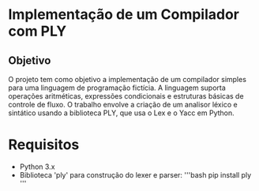# Implementação de um Compilador com PLY

## Objetivo
O projeto tem como objetivo a implementação de um compilador simples para uma linguagem de programação fictícia. A linguagem suporta operações aritméticas, expressões condicionais e estruturas básicas de controle de fluxo. O trabalho envolve a criação de um analisor léxico e sintático usando a biblioteca PLY, que usa o Lex e o Yacc em Python.

# Requisitos
- Python 3.x
- Biblioteca 'ply' para construção do lexer e parser:
'''bash
pip install ply
'''
